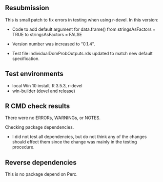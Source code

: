 ## Resubmission
This is small patch to fix errors in testing when using r-devel. In this version:

* Code to add default argument for data.frame() from stringsAsFactors = TRUE to stringsAsFactors = FALSE 

* Version number was increased to "0.1.4".

* Test file individualDomProbOutputs.rds updated to match new default specification.

## Test environments
* local Win 10 install, R 3.5.3, r-devel
* win-builder (devel and release)

## R CMD check results
There were no ERRORs, WARNINGs, or NOTES.

Checking package dependencies. 
* I did not test all dependencies, but do not think any of the changes should effect them since the change was mainly in the testing procedure.


## Reverse dependencies
This is no package depend on Perc.